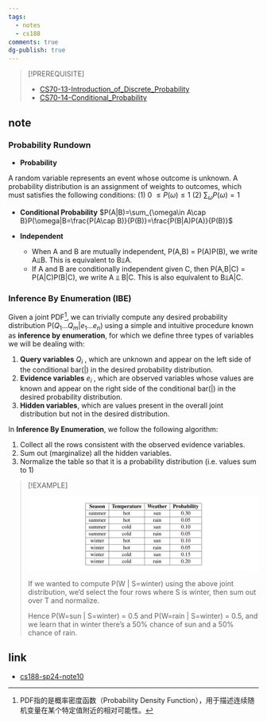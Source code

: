 ```yaml
---
tags:
  - notes
  - cs188
comments: true
dg-publish: true
---
```


> [!PREREQUISITE]
>
> - [CS70-13-Introduction_of_Discrete_Probability](https://darstib.github.io/blog/note/cs70/13-Introduction_of_Discrete_Probability/)
> - [CS70-14-Conditional_Probability](https://darstib.github.io/blog/note/cs70/14-Conditional_Probability/)

## note

### Probability Rundown

- **Probability**

A random variable represents an event whose outcome is unknown. 
A probability distribution is an assignment of weights to outcomes, which must satisfies the following conditions:
(1) 0 $\leq P(\omega)\leq1$  (2)  $\sum_\omega P(\omega)=1$

- **Conditional Probability**
$P(A|B)=\sum_{\omega\in A\cap B}P(\omega|B=\frac{P(A\cap B)}{P(B)}=\frac{P(B|A)P(A)}{P(B)}$

- **Independent**
    - When A and B are mutually independent, P(A,B) = P(A)P(B), we write A⫫B. This is equivalent to B⫫A.
    - If A and B are conditionally independent given C, then P(A,B|C) = P(A|C)P(B|C), we write A ⫫ B|C. This is also equivalent to B⫫A|C.

### Inference By Enumeration (IBE)

Given a joint PDF[^1], we can trivially compute any desired probability distribution P($Q_1...Q_m|e_1...e_n$) using a simple and intuitive procedure known as **inference by enumeration**, for which we define three types of variables we will be dealing with:

1. **Query variables** $Q_i$ , which are unknown and appear on the left side of the conditional bar(|) in the desired probability distribution.
2. **Evidence variables** $e_{i}$ , which are observed variables whose values are known and appear on the right side of the conditional bar(|) in the desired probability distribution.
3. **Hidden variables**, which are values present in the overall joint distribution but not in the desired distribution.

[^1]: PDF指的是概率密度函数（Probability Density Function），用于描述连续随机变量在某个特定值附近的相对可能性。

In **Inference By Enumeration**, we follow the following algorithm:

1. Collect all the rows consistent with the observed evidence variables.
2. Sum out (marginalize) all the hidden variables.
3. Normalize the table so that it is a probability distribution (i.e. values sum to 1)

> [!EXAMPLE]
>
> ![](attachments/10-Intro_to_Probability.png)
> 
> If we wanted to compute P(W | S=winter) using the above joint distribution, we’d select the four rows where S is winter, then sum out over T and normalize.
> 
> Hence P(W=sun | S=winter) = 0.5 and P(W=rain | S=winter) = 0.5, and we learn that in winter there’s a 50% chance of sun and a 50% chance of rain.

## link

- [cs188-sp24-note10](https://inst.eecs.berkeley.edu/~cs188/sp24/assets/notes/cs188-sp24-note10.pdf)